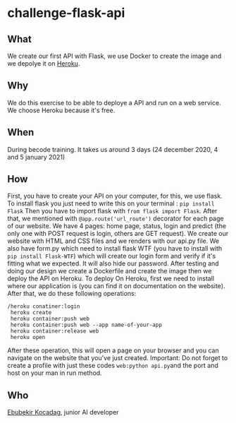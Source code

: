 # challenge-flask-api

## What

We create our first API with Flask, we use Docker to create the image and we depolye it on [Heroku](https://www.heroku.com/).

## Why

We do this exercise to be able to deploye a API and run on a web service. We choose Heroku because it's free.

## When

During becode training. It takes us around 3 days (24 december 2020, 4 and 5 january 2021)

## How

First, you have to create your API on your computer, for this, we use flask. To install flask you just need to write this on your terminal :
`pip install Flask`
Then you have to import flask with `from flask import Flask`. After that, we mentioned with `@app.route('url_route')` decorator for each page of our website. We have 4 pages: home page, status, login and predict (the only one with POST request is login, others are GET request). We create our website with HTML and CSS files and we renders with our api.py file. We also have form.py which need to install flask WTF (you have to install with `pip install Flask-WTF`) which will create our login form and verify if it's fitting what we expected. It will also hide our password.
After testing and doing our design we create a Dockerfile and create the image then we deploy the API on Heroku.
To deploy On Heroku, first we need to install where our application is (you can find it on documentation on the website). After that, we do these following operations:

    /heroku conatiner:login
     heroku create
     heroku container:push web
     heroku container:push web --app name-of-your-app
     heroku container:release web
     heroku open
     
After these operation, this will open a page on your browser and you can navigate on the website that you've just created.
Important: Do not forget to create a profile with just these codes `web:python api.py`and the port and host on your man in run method.

## Who

[Ebubekir Kocadag](https://github.com/EbubekirKocadag), junior AI developer
  
